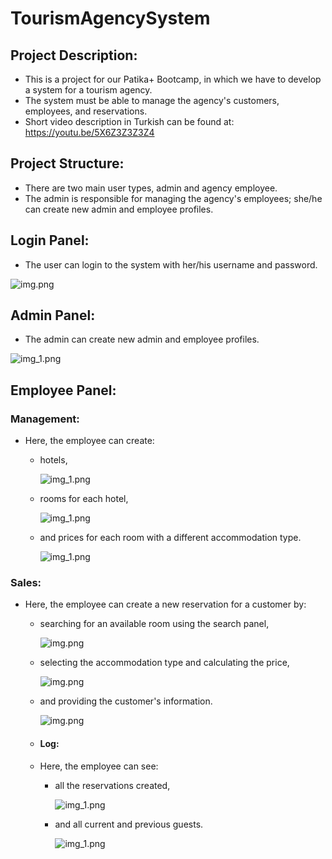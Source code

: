 # TourismAgencySystem

## Project Description:
- This is a project for our Patika+ Bootcamp, in which we have to develop a system for a tourism agency.
- The system must be able to manage the agency's customers, employees, and reservations.
- Short video description in Turkish can be found at: https://youtu.be/5X6Z3Z3Z3Z4

## Project Structure:
- There are two main user types, admin and agency employee.
- The admin is responsible for managing the agency's employees; she/he can create new admin and employee profiles.

## Login Panel:
- The user can login to the system with her/his username and password.

![img.png](login.png)

## Admin Panel:
- The admin can create new admin and employee profiles.

![img_1.png](admin.png)

## Employee Panel:

### Management:
 
- Here, the employee can create:
  - hotels,
  
    ![img_1.png](log_res.png)
  - rooms for each hotel,
  
    ![img_1.png](room.png)
  - and prices for each room with a different accommodation type.
  
    ![img_1.png](price.png)

### Sales:
 
- Here, the employee can create a new reservation for a customer by:
  - searching for an available room using the search panel,
  
    ![img.png](search.png)
  - selecting the accommodation type and calculating the price,
  
    ![img.png](reservation.png)
  - and providing the customer's information.
  
    ![img.png](guest.png)
  
  - #### Log:
  - Here, the employee can see:
    - all the reservations created,
 
      ![img_1.png](log_res.png) 
    - and all current and previous guests.
                                                      
      ![img_1.png](log_guest.png)